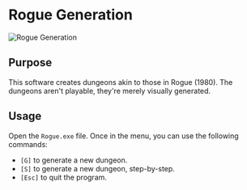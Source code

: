 # Rogue Generation
![Rogue Generation](https://i.imgur.com/sOtsGff.png)
## Purpose
This software creates dungeons akin to those in Rogue (1980). The dungeons aren't playable, they're merely visually generated.

## Usage
Open the `Rogue.exe` file. Once in the menu, you can use the following commands:
- `[G]` to generate a new dungeon.
- `[S]` to generate a new dungeon, step-by-step.
- `[Esc]` to quit the program.
